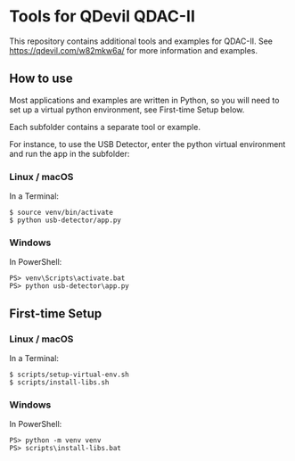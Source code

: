 # Tools for QDevil QDAC-II

This repository contains additional tools and examples for QDAC-II.  See https://qdevil.com/w82mkw6a/ for more information and examples.


## How to use

Most applications and examples are written in Python, so you will need to set up a virtual python environment, see First-time Setup below.

Each subfolder contains a separate tool or example.

For instance, to use the USB Detector, enter the python virtual environment and run the app in the subfolder:

### Linux / macOS

In a Terminal:

	$ source venv/bin/activate
	$ python usb-detector/app.py

### Windows

In PowerShell:

	PS> venv\Scripts\activate.bat
	PS> python usb-detector\app.py


## First-time Setup

### Linux / macOS

In a Terminal:

	$ scripts/setup-virtual-env.sh
	$ scripts/install-libs.sh

### Windows

In PowerShell:

	PS> python -m venv venv
	PS> scripts\install-libs.bat
